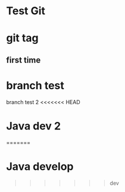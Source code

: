# Test Git
# git tag
## first time
# branch test
branch test 2
<<<<<<< HEAD
# Java dev 2
=======

# Java develop
>>>>>>> dev
